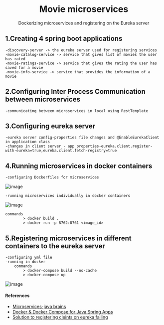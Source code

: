 <h1 align="center">Movie microservices</h1>
<p align="center">Dockerizing microservices and registering on the Eureka server </p>


## 1.Creating 4 spring boot applications
	-discovery-server -> the eureka server used for registering services
	-movie-catalog-service -> service that gives list of movies the user has rated
	-movie-ratings-service -> service that gives the rating the user has saved for a movie
	-movie-info-service -> service that provides the information of a movie

## 2.Configuring Inter Process Communication between microservices
	-communicating between microservices in local using RestTemplate

## 3.Configuring eureka server
	-eureka server config-properties file changes and @EnableEurekaClient in application class
	-changes in client server - app properties-eureka.client.register-with-eureka=true,eureka.client.fetch-registry=true

## 4.Running microservices in docker containers
	-configuring Dockerfiles for microservices
![image](https://user-images.githubusercontent.com/44117428/153349226-ba467d51-758a-494a-8db3-d9b6fd2d5f50.png)

	-running microservices individually in docker containers
	
![image](https://user-images.githubusercontent.com/44117428/153349072-65bd0ab6-42ce-427e-91d0-f124d89de932.png)
		
	commands
			> docker build .
			> docker run -p 8762:8761 <image_id>
			
	
## 5.Registering microservices in different containers to the eureka server
	-configuring yml file
	-running in docker
		commands
			> docker-compose build --no-cache
			> docker-compose up
![image](https://user-images.githubusercontent.com/44117428/153350482-711a112d-01e2-4118-90fd-29be906525d4.png)



#### References
* [Microservices-java brains](https://youtube.com/playlist?list=PLqq-6Pq4lTTZSKAFG6aCDVDP86Qx4lNas)
* [Docker & Docker Compose for Java Spring Apps](https://youtu.be/8s7m9DHkzQY)
* [Solution to registering cleints on eureka failing](https://stackoverflow.com/questions/44667063/docker-and-eureka-with-spring-boot-failing-to-register-clients)

				


